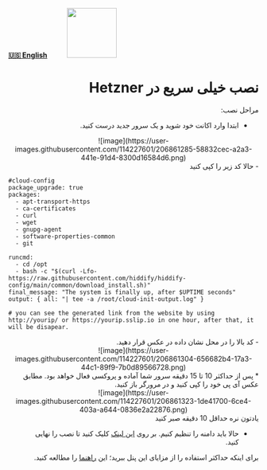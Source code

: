[**🇺🇸 English**](https://docs.hiddify.com/Hiddify-Manager.wiki/Quick-installation-on-Hetzner-Servers)&nbsp;&nbsp;&nbsp;&nbsp;&nbsp;&nbsp;&nbsp;&nbsp;&nbsp;&nbsp;<a href="https://github.com/hiddify/hiddify-config/wiki/%D9%87%D9%85%D9%87-%D8%A2%D9%85%D9%88%D8%B2%D8%B4%E2%80%8C%D9%87%D8%A7-%D9%88-%D9%88%DB%8C%D8%AF%D8%A6%D9%88%D9%87%D8%A7"><img width="100" src="https://github.com/hiddify/hiddify-config/assets/125398461/3704cd84-eee6-4c45-abe7-3c02936bbebb" /></a>

<div dir="rtl" markdown="1">
<!-- [آموزش گرفتن اکانت هتزنر از صفر تا صد](https://www.youtube.com/watch?v=XfS2Y6hZkqw) -->

# نصب خیلی سریع در Hetzner

</div>

<!--

<div align=center markdown=1>

**فیلم آموزش هتزنر از صفر تا صد**
[![Hetzner](https://img.youtube.com/vi/vQ-NAfRXTZo/maxresdefault.jpg)](https://www.youtube.com/watch?v=vQ-NAfRXTZo)

</div>

-->

<div dir="rtl" markdown=1>
مراحل نصب:

- ابتدا وارد اکانت خود شوید و یک سرور جدید درست کنید.
</div>

<div align=center markdown=1>
![image](https://user-images.githubusercontent.com/114227601/206861285-58832cec-a2a3-441e-91d4-8300d16584d6.png)

</div>
<div dir="rtl" markdown=1>
- حالا کد زیر را کپی کنید
</div>
<div dir="ltr" markdown="1">

```
#cloud-config
package_upgrade: true
packages:
  - apt-transport-https
  - ca-certificates
  - curl
  - wget
  - gnupg-agent
  - software-properties-common
  - git

runcmd:
  - cd /opt
  - bash -c "$(curl -Lfo- https://raw.githubusercontent.com/hiddify/hiddify-config/main/common/download_install.sh)"
final_message: "The system is finally up, after $UPTIME seconds"
output: { all: "| tee -a /root/cloud-init-output.log" }

# you can see the generated link from the website by using http://yourip/ or https://yourip.sslip.io in one hour, after that, it will be disapear.
```

</div>

<div dir="rtl" markdown=1>
- کد بالا را در محل نشان داده در عکس قرار دهید.

</div>

<div align=center markdown=1>
![image](https://user-images.githubusercontent.com/114227601/206861304-656682b4-17a3-44c1-89f9-7b0d89566728.png)

</div>

<div dir="rtl" markdown=1>
* پس از حداکثر 10 تا 15 دقیقه سرور شما آماده و پروکسی فعال خواهد بود. مطابق عکس آی پی خود را کپی کنید و در مرورگر باز کنید.

</div>

<div align=center markdown=1>
![image](https://user-images.githubusercontent.com/114227601/206861323-1de41700-6ce4-403a-a644-0836e2a22876.png)

</div>

<div dir="rtl" markdown=1>
یادتون نره حداقل 10 دقیقه  صبر کنید

- حالا باید دامنه را تنظیم کنیم. بر روی [این لینک](https://github.com/hiddify/hiddify-config/wiki/%D8%B1%D8%A7%D9%87%D9%86%D9%85%D8%A7%DB%8C-%D8%AA%D9%86%D8%B8%DB%8C%D9%85-%D8%AF%D8%A7%D9%85%D9%86%D9%87-%D9%88-%D9%86%D9%87%D8%A7%DB%8C%DB%8C-%DA%A9%D8%B1%D8%AF%D9%86-%D9%86%D8%B5%D8%A8) کلیک کنید تا نصب را نهایی کنید.

برای اینکه حداکثر استفاده را از مزایای این پنل ببرید؛ این [راهنما](https://github.com/hiddify/hiddify-config/wiki/%D9%86%D8%AD%D9%88%D9%87-%D9%BE%DB%8C%DA%A9%D8%B1%D8%A8%D9%86%D8%AF%DB%8C-%D9%BE%D9%86%D9%84-%D9%87%DB%8C%D8%AF%DB%8C%D9%81%D8%A7%DB%8C) را مطالعه کنید.

</div>
